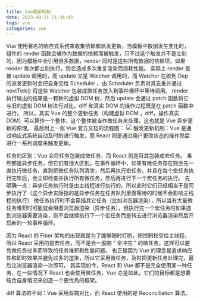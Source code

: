 ```yaml
---
title: Vue更新机制
date: 2023-09-21 21:34:43
tags: vue
categories: vue
---
```


Vue 使用著名的响应式系统来收集依赖和派发更新，当模板中数据发生变化时，组件的 render 函数会被作为数据的依赖而被触发，只不过这个触发并不是立刻的，因为模板中会引用很多数据，render 同时是这些所有数据的依赖项，如果 render 每次都立刻执行，则会造成多次重复渲染而消耗性能。
实际上 render 是被 update 调用的，而 update 又是 Watcher 调用的，而 Watcher 在收到 Dep 的派发更新时会把自身交给 Scheduler ，由 Scheduler 负责对其去重并通过 nextTick() 将这些 Watcher 包装成微任务放入到事件循环中等待调用。
render 执行输出的结果是一颗新的虚拟 DOM 树，然后 update 会通过 patch 函数将它与旧的虚拟 DOM 树进行对比，diff 和真实 DOM 的操作过程既是在 patch 函数中进行。
所以，其实 Vue 的整个更新任务（构建虚拟 DOM ，diff，操作真实 DOM）可以算作一个整体，这个整体被当作微任务来处理，这也就是 Vue 异步更新的原理。
最后附上一张 Vue 官方文档的流程图：
![](更新机制.png)
触发更新机制：Vue 是通过响应式系统自动及时的进行触发，而 React 则是通过用户更改状态的操作然后进行一系列调度来触发更新。

任务的区别：Vue 会将任务包装成微任务，而 React 则是将其包装成宏任务。
虽然都是异步任务，但它们有很大区别。在事件循环中，如果有微任务存在则会先一直执行微任务，直到把微任务队列清空，然后再执行宏任务，并且在每个宏任务执行完毕后，会立即检查并执行所有微任务，然后再进行下一个宏任务的执行。
先明确一点：异步任务执行时是由主线程进行执行的，所以此时它们已经相当于是同步执行了（这个异步实际指的是异步任务在任务队列里面等待的时候不会影响主线程的执行）
微任务执行时不会穿插其它任务（比如浏览器渲染），所以当有大量微任务堆积时可能就会阻塞浏览器渲染（异步任务），但执行完一个宏任务时如果遇到浏览器需要渲染，则不会继续执行下一个宏任务而是转去进行浏览器渲染然后开启新的一轮事件循环。

因为 React 的 Fiber 架构的出现就是为了能够随时打断，把控制权交给主线程，所以 React 采用的是宏任务，而不是会一股脑 “ 全冲完 ” 的微任务，这样可以避免微任务过多而导致的任务堆积和性能问题。
也正是因为 Vue 的理念是追求响应性和即时效果并避免过多的渲染，所以它采用微任务，及时把更新任务处理完，最后让浏览器渲染一次即可。
其实现如今，React 和 Vue 都不是完全使用某一种任务，在一些情况下 React 也会使用微任务，Vue 亦是如此，它们的目标都是想要结合自身情况来创造一个更优秀的框架。

diff 算法的不同：Vue 采用双端对比，而 React 使用的是 Reconciliation 算法。
